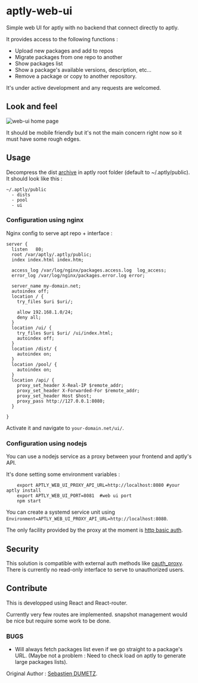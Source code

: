 # aptly-web-ui
Simple web UI for aptly with no backend that connect directly to aptly.

It provides access to the following functions :
- Upload new packages and add to repos
- Migrate packages from one repo to another
- Show packages list
- Show a package's available versions, description, etc...
- Remove a package or copy to another repository.

It's under active development and any requests are welcomed.

## Look and feel

![web-ui home page](https://cloud.githubusercontent.com/assets/445200/20797691/33077d76-b7dc-11e6-8cdf-7f818c4eff70.png)

It should be mobile friendly but it's not the main concern right now so it must have some rough edges.

## Usage

Decompress the dist [archive](https://github.com/sdumetz/aptly-web-ui/releases/latest) in aptly root folder (default to ~/.aptly/public). It should look like this :

    ~/.aptly/public
      - dists
      - pool
      - ui

### Configuration using nginx

Nginx config to serve apt repo + interface :
```
server {
  listen   80;
  root /var/aptly/.aptly/public;
  index index.html index.htm;

  access_log /var/log/nginx/packages.access.log  log_access;
  error_log /var/log/nginx/packages.error.log error;

  server_name my-domain.net;
  autoindex off;
  location / {
    try_files $uri $uri/;

    allow 192.168.1.0/24;
    deny all;
  }
  location /ui/ {
    try_files $uri $uri/ /ui/index.html;
    autoindex off;
  }
  location /dist/ {
    autoindex on;
  }
  location /pool/ {
    autoindex on;
  }
  location /api/ {
    proxy_set_header X-Real-IP $remote_addr;
    proxy_set_header X-Forwarded-For $remote_addr;
    proxy_set_header Host $host;
    proxy_pass http://127.0.0.1:8080;
  }

}
```

Activate it and navigate to `your-domain.net/ui/`.

### Configuration using nodejs

You can use a nodejs service as a proxy between your frontend and aptly's API.

It's done setting some environment variables :

```
    export APTLY_WEB_UI_PROXY_API_URL=http://localhost:8080 #your aptly install
    export APTLY_WEB_UI_PORT=8081  #web ui port
    npm start
```

You can create a systemd service unit using `Environment=APTLY_WEB_UI_PROXY_API_URL=http://localhost:8080`.

The only facility provided by the proxy at the moment is [http basic auth](https://github.com/sdumetz/aptly-web-ui/commit/3a20f4fdde47edbf4cb57889f4b8c89b23b39440).

## Security

This solution is compatible with external auth methods like [oauth_proxy](https://github.com/bitly/oauth2_proxy). There is currently no read-only interface to serve to unauthorized users.

## Contribute

This is developped using React and React-router.

Currently very few routes are implemented. snapshot management would be nice but require some work to be done.


### BUGS

- Will always fetch packages list even if we go straight to a package's URL. (Maybe not a problem : Need to check load on aptly to generate large packages lists).


Original Author : [Sebastien DUMETZ](https://sdumetz.github.io).
